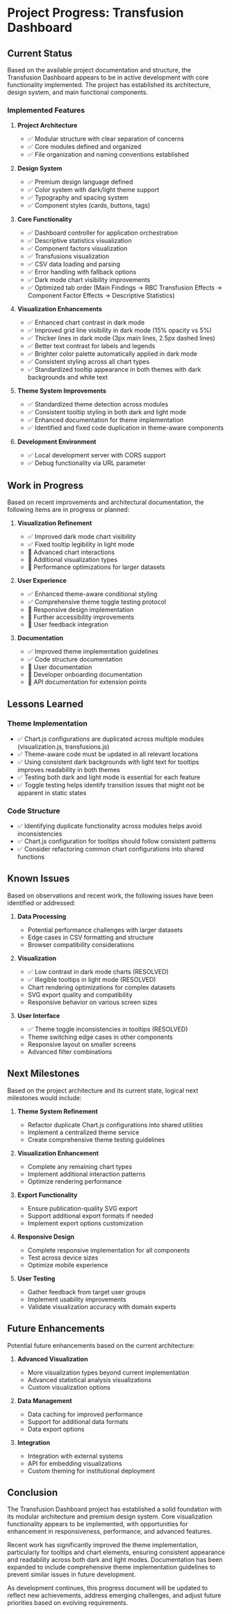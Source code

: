 # Project Progress: Transfusion Dashboard

## Current Status

Based on the available project documentation and structure, the Transfusion Dashboard appears to be in active development with core functionality implemented. The project has established its architecture, design system, and main functional components.

### Implemented Features

1. **Project Architecture**
   - ✅ Modular structure with clear separation of concerns
   - ✅ Core modules defined and organized
   - ✅ File organization and naming conventions established

2. **Design System**
   - ✅ Premium design language defined
   - ✅ Color system with dark/light theme support
   - ✅ Typography and spacing system
   - ✅ Component styles (cards, buttons, tags)

3. **Core Functionality**
   - ✅ Dashboard controller for application orchestration
   - ✅ Descriptive statistics visualization
   - ✅ Component factors visualization
   - ✅ Transfusions visualization
   - ✅ CSV data loading and parsing
   - ✅ Error handling with fallback options
   - ✅ Dark mode chart visibility improvements
   - ✅ Optimized tab order (Main Findings → RBC Transfusion Effects → Component Factor Effects → Descriptive Statistics)

4. **Visualization Enhancements**
   - ✅ Enhanced chart contrast in dark mode
   - ✅ Improved grid line visibility in dark mode (15% opacity vs 5%)
   - ✅ Thicker lines in dark mode (3px main lines, 2.5px dashed lines)
   - ✅ Better text contrast for labels and legends
   - ✅ Brighter color palette automatically applied in dark mode
   - ✅ Consistent styling across all chart types
   - ✅ Standardized tooltip appearance in both themes with dark backgrounds and white text

5. **Theme System Improvements**
   - ✅ Standardized theme detection across modules
   - ✅ Consistent tooltip styling in both dark and light mode
   - ✅ Enhanced documentation for theme implementation
   - ✅ Identified and fixed code duplication in theme-aware components

6. **Development Environment**
   - ✅ Local development server with CORS support
   - ✅ Debug functionality via URL parameter

## Work in Progress

Based on recent improvements and architectural documentation, the following items are in progress or planned:

1. **Visualization Refinement**
   - ✅ Improved dark mode chart visibility
   - ✅ Fixed tooltip legibility in light mode
   - 🔄 Advanced chart interactions
   - 🔄 Additional visualization types
   - 🔄 Performance optimizations for larger datasets

2. **User Experience**
   - ✅ Enhanced theme-aware conditional styling
   - ✅ Comprehensive theme toggle testing protocol
   - 🔄 Responsive design implementation
   - 🔄 Further accessibility improvements
   - 🔄 User feedback integration

3. **Documentation**
   - ✅ Improved theme implementation guidelines
   - ✅ Code structure documentation
   - 🔄 User documentation
   - 🔄 Developer onboarding documentation
   - 🔄 API documentation for extension points

## Lessons Learned

### Theme Implementation
- ✅ Chart.js configurations are duplicated across multiple modules (visualization.js, transfusions.js) 
- ✅ Theme-aware code must be updated in all relevant locations
- ✅ Using consistent dark backgrounds with light text for tooltips improves readability in both themes
- ✅ Testing both dark and light mode is essential for each feature
- ✅ Toggle testing helps identify transition issues that might not be apparent in static states

### Code Structure
- ✅ Identifying duplicate functionality across modules helps avoid inconsistencies
- ✅ Chart.js configuration for tooltips should follow consistent patterns
- ✅ Consider refactoring common chart configurations into shared functions

## Known Issues

Based on observations and recent work, the following issues have been identified or addressed:

1. **Data Processing**
   - Potential performance challenges with larger datasets
   - Edge cases in CSV formatting and structure
   - Browser compatibility considerations

2. **Visualization**
   - ✅ Low contrast in dark mode charts (RESOLVED)
   - ✅ Illegible tooltips in light mode (RESOLVED)
   - Chart rendering optimizations for complex datasets
   - SVG export quality and compatibility
   - Responsive behavior on various screen sizes

3. **User Interface**
   - ✅ Theme toggle inconsistencies in tooltips (RESOLVED)
   - Theme switching edge cases in other components
   - Responsive layout on smaller screens
   - Advanced filter combinations

## Next Milestones

Based on the project architecture and its current state, logical next milestones would include:

1. **Theme System Refinement**
   - Refactor duplicate Chart.js configurations into shared utilities
   - Implement a centralized theme service
   - Create comprehensive theme testing guidelines

2. **Visualization Enhancement**
   - Complete any remaining chart types
   - Implement additional interaction patterns
   - Optimize rendering performance

3. **Export Functionality**
   - Ensure publication-quality SVG export
   - Support additional export formats if needed
   - Implement export options customization

4. **Responsive Design**
   - Complete responsive implementation for all components
   - Test across device sizes
   - Optimize mobile experience

5. **User Testing**
   - Gather feedback from target user groups
   - Implement usability improvements
   - Validate visualization accuracy with domain experts

## Future Enhancements

Potential future enhancements based on the current architecture:

1. **Advanced Visualization**
   - More visualization types beyond current implementation
   - Advanced statistical analysis visualizations
   - Custom visualization options

2. **Data Management**
   - Data caching for improved performance
   - Support for additional data formats
   - Data export options

3. **Integration**
   - Integration with external systems
   - API for embedding visualizations
   - Custom theming for institutional deployment

## Conclusion

The Transfusion Dashboard project has established a solid foundation with its modular architecture and premium design system. Core visualization functionality appears to be implemented, with opportunities for enhancement in responsiveness, performance, and advanced features.

Recent work has significantly improved the theme implementation, particularly for tooltips and chart elements, ensuring consistent appearance and readability across both dark and light modes. Documentation has been expanded to include comprehensive theme implementation guidelines to prevent similar issues in future development.

As development continues, this progress document will be updated to reflect new achievements, address emerging challenges, and adjust future priorities based on evolving requirements.
